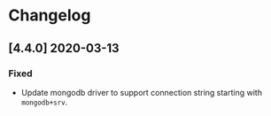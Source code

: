 # Changelog

## [4.4.0] 2020-03-13

### Fixed

- Update mongodb driver to support connection string starting with `mongodb+srv`.

